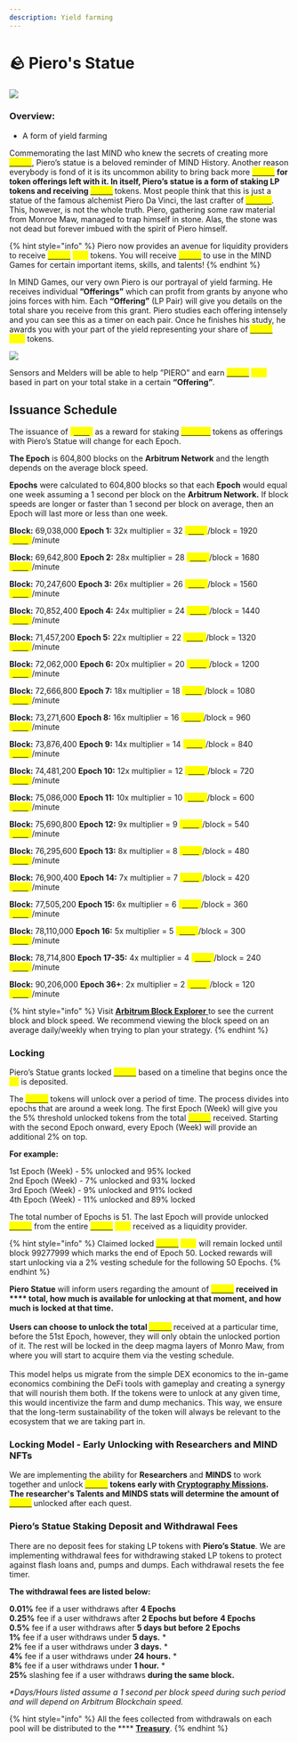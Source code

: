 ```yaml
---
description: Yield farming
---
```


# 🪨 Piero's Statue

![](../.gitbook/assets/Pool.png)

### Overview:&#x20;

* A form of yield farming

Commemorating the last MIND who knew the secrets of creating more [<mark style="color:yellow;">**\[CRX\]**</mark>](brain-cell-token.md), Piero’s statue is a beloved reminder of MIND History. Another reason everybody is fond of it is its uncommon ability to bring back more [<mark style="color:yellow;">**\[CRX\]**</mark>](brain-cell-token.md) <mark style="color:yellow;">****</mark> for token offerings left with it. In itself, Piero’s statue is a form of staking LP tokens and receiving [<mark style="color:yellow;">**\[CRX\]**</mark>](brain-cell-token.md) <mark style="color:yellow;">****</mark> tokens. Most people think that this is just a statue of the famous alchemist Piero Da Vinci, the last crafter of [<mark style="color:yellow;">**Cortex**</mark>](brain-cell-token.md). This, however, is not the whole truth. Piero, gathering some raw material from Monroe Maw, managed to trap himself in stone. Alas, the stone was not dead but forever imbued with the spirit of Piero himself. &#x20;

{% hint style="info" %}
Piero now provides an avenue for liquidity providers to receive [<mark style="color:yellow;">**\[CRX\]**</mark>](brain-cell-token.md) <mark style="color:yellow;">****</mark> tokens. You will receive [<mark style="color:yellow;">**\[CRX\]**</mark>](brain-cell-token.md) to use in the MIND Games for certain important items, skills, and talents!&#x20;
{% endhint %}

In MIND Games, our very own Piero is our portrayal of yield farming. He receives individual **”Offerings”** which can profit from grants by anyone who joins forces with him. Each **“Offering”** (LP Pair) will give you details on the total share you receive from this grant. Piero studies each offering intensely and you can see this as a timer on each pair. Once he finishes his study, he awards you with your part of the yield representing your share of [<mark style="color:yellow;">**\[CRX\]**</mark>](brain-cell-token.md) <mark style="color:yellow;">****</mark> tokens.&#x20;

![](../.gitbook/assets/FIN.png)

Sensors and Melders will be able to help ”PIERO” and earn [<mark style="color:yellow;">**\[CRX\]**</mark>](brain-cell-token.md) <mark style="color:yellow;">****</mark> based in part on your total stake in a certain **“Offering”**.

## **Issuance Schedule**&#x20;

The issuance of [<mark style="color:yellow;">**\[CRX\]**</mark>](brain-cell-token.md) as a reward for staking [<mark style="color:yellow;">**CRX-LP**</mark>](brain-cell-token.md) tokens as offerings with Piero’s Statue will change for each Epoch.

**The Epoch** is 604,800 blocks on the **Arbitrum Network** and the length depends on the average block speed.

**Epochs** were calculated to 604,800 blocks so that each **Epoch** would equal one week assuming a 1 second per block on the **Arbitrum Network.** If block speeds are longer or faster than 1 second per block on average, then an Epoch will last more or less than one week.



**Block:** 69,038,000 **Epoch 1:** 32x multiplier = 32 [<mark style="color:yellow;">**\[CRX\]**</mark>](brain-cell-token.md)/block = 1920 [<mark style="color:yellow;">**\[CRX\]**</mark>](brain-cell-token.md)/minute&#x20;

**Block:** 69,642,800 **Epoch 2:** 28x multiplier = 28 [<mark style="color:yellow;">**\[CRX\]**</mark>](brain-cell-token.md)/block = 1680 [<mark style="color:yellow;">**\[CRX\]**</mark>](brain-cell-token.md)/minute&#x20;

**Block:** 70,247,600 **Epoch 3:** 26x multiplier = 26 [<mark style="color:yellow;">**\[CRX\]**</mark>](brain-cell-token.md)/block = 1560 [<mark style="color:yellow;">**\[CRX\]**</mark>](brain-cell-token.md)/minute&#x20;

**Block:** 70,852,400 **Epoch 4:** 24x multiplier = 24 [<mark style="color:yellow;">**\[CRX\]**</mark>](brain-cell-token.md)/block = 1440 [<mark style="color:yellow;">**\[CRX\]**</mark>](brain-cell-token.md)/minute&#x20;

**Block:** 71,457,200 **Epoch 5:** 22x multiplier = 22 [<mark style="color:yellow;">**\[CRX\]**</mark>](brain-cell-token.md)/block = 1320 [<mark style="color:yellow;">**\[CRX\]**</mark>](brain-cell-token.md)/minute&#x20;

**Block:** 72,062,000 **Epoch 6:** 20x multiplier = 20 [<mark style="color:yellow;">**\[CRX\]**</mark>](brain-cell-token.md)/block = 1200 [<mark style="color:yellow;">**\[CRX\]**</mark>](brain-cell-token.md)/minute&#x20;

**Block:** 72,666,800 **Epoch 7:** 18x multiplier = 18 [<mark style="color:yellow;">**\[CRX\]**</mark>](brain-cell-token.md)/block = 1080 [<mark style="color:yellow;">**\[CRX\]**</mark>](brain-cell-token.md)/minute&#x20;

**Block:** 73,271,600 **Epoch 8:** 16x multiplier = 16 [<mark style="color:yellow;">**\[CRX\]**</mark>](brain-cell-token.md)/block = 960 [<mark style="color:yellow;">**\[CRX\]**</mark>](brain-cell-token.md)/minute&#x20;

**Block:** 73,876,400 **Epoch 9:** 14x multiplier = 14 [<mark style="color:yellow;">**\[CRX\]**</mark>](brain-cell-token.md)/block = 840 [<mark style="color:yellow;">**\[CRX\]**</mark>](brain-cell-token.md)/minute&#x20;

**Block:** 74,481,200 **Epoch 10:** 12x multiplier = 12 [<mark style="color:yellow;">**\[CRX\]**</mark>](brain-cell-token.md)/block = 720 [<mark style="color:yellow;">**\[CRX\]**</mark>](brain-cell-token.md)/minute&#x20;

**Block:** 75,086,000 **Epoch 11:** 10x multiplier = 10 [<mark style="color:yellow;">**\[CRX\]**</mark>](brain-cell-token.md)/block = 600 [<mark style="color:yellow;">**\[CRX\]**</mark>](brain-cell-token.md)/minute&#x20;

**Block:** 75,690,800 **Epoch 12:** 9x multiplier = 9 [<mark style="color:yellow;">**\[CRX\]**</mark>](brain-cell-token.md)/block = 540 [<mark style="color:yellow;">**\[CRX\]**</mark>](brain-cell-token.md)/minute&#x20;

**Block:** 76,295,600 **Epoch 13:** 8x multiplier = 8 [<mark style="color:yellow;">**\[CRX\]**</mark>](brain-cell-token.md)/block = 480 [<mark style="color:yellow;">**\[CRX\]**</mark>](brain-cell-token.md)/minute&#x20;

**Block:** 76,900,400 **Epoch 14:** 7x multiplier = 7 [<mark style="color:yellow;">**\[CRX\]**</mark>](brain-cell-token.md)/block = 420 [<mark style="color:yellow;">**\[CRX\]**</mark>](brain-cell-token.md)/minute&#x20;

**Block:** 77,505,200 **Epoch 15:** 6x multiplier = 6 [<mark style="color:yellow;">**\[CRX\]**</mark>](brain-cell-token.md)/block = 360 [<mark style="color:yellow;">**\[CRX\]**</mark>](brain-cell-token.md)/minute&#x20;

**Block:** 78,110,000 **Epoch 16:** 5x multiplier = 5 [<mark style="color:yellow;">**\[CRX\]**</mark>](brain-cell-token.md)/block = 300 [<mark style="color:yellow;">**\[CRX\]**</mark>](brain-cell-token.md)/minute&#x20;

**Block:** 78,714,800 **Epoch 17-35:** 4x multiplier = 4 [<mark style="color:yellow;">**\[CRX\]**</mark>](brain-cell-token.md)/block = 240 [<mark style="color:yellow;">**\[CRX\]**</mark>](brain-cell-token.md)/minute&#x20;

**Block:** 90,206,000 **Epoch 36+**: 2x multiplier = 2 [<mark style="color:yellow;">**\[CRX\]**</mark>](brain-cell-token.md)/block = 120 [<mark style="color:yellow;">**\[CRX\]**</mark>](brain-cell-token.md)/minute

{% hint style="info" %}
Visit [**Arbitrum Block Explorer**](https://aurorascan.dev/)[ ](https://arbiscan.io/)to see the current block and block speed. We recommend viewing the block speed on an average daily/weekly when trying to plan your strategy.
{% endhint %}

### Locking

Piero’s Statue grants locked [<mark style="color:yellow;">**\[CRX\]**</mark>](brain-cell-token.md) based on a timeline that begins once the <mark style="color:yellow;">**LP**</mark> is deposited.

The [<mark style="color:yellow;">**\[CRX\]**</mark>](brain-cell-token.md) tokens will unlock over a period of time. The process divides into epochs that are around a week long. The first Epoch (Week) will give you the 5% threshold unlocked tokens from the total [<mark style="color:yellow;">**\[CRX\]**</mark>](brain-cell-token.md) received. Starting with the second Epoch onward, every Epoch (Week) will provide an additional 2% on top.

**For example:**&#x20;

1st Epoch (Week) - 5% unlocked and 95% locked \
2nd Epoch (Week) - 7% unlocked and 93% locked \
3rd Epoch (Week) - 9% unlocked and 91% locked \
4th Epoch (Week) - 11% unlocked and 89% locked

The total number of Epochs is 51. The last Epoch will provide unlocked [<mark style="color:yellow;">**\[CRX\]**</mark>](brain-cell-token.md) from the entire [<mark style="color:yellow;">**\[CRX\]**</mark>](brain-cell-token.md) <mark style="color:yellow;">****</mark> received as a liquidity provider.

{% hint style="info" %}
Claimed locked [<mark style="color:yellow;">**\[CRX\]**</mark>](brain-cell-token.md) <mark style="color:yellow;">****</mark> will remain locked until block 99277999 which marks the end of Epoch 50. Locked rewards will start unlocking via a 2% vesting schedule for the following 50 Epochs.
{% endhint %}

**Piero Statue** will inform users regarding the amount of [<mark style="color:yellow;">**\[CRX\]**</mark>](brain-cell-token.md) <mark style="color:yellow;">****</mark> received in **** total, how much is available for unlocking at that moment, and how much is locked at that time. \
\
Users can choose to unlock the total [<mark style="color:yellow;">**\[CRX\]**</mark>](brain-cell-token.md) <mark style="color:yellow;">****</mark> received at a particular time, before the 51st Epoch, however, they will only obtain the unlocked portion of it. The rest will be locked in the deep magma layers of Monro Maw, from where you will start to acquire them via the vesting schedule. \
\
This model helps us migrate from the simple DEX economics to the in-game economics combining the DeFi tools with gameplay and creating a synergy that will nourish them both. If the tokens were to unlock at any given time, this would incentivize the farm and dump mechanics. This way, we ensure that the long-term sustainability of the token will always be relevant to the ecosystem that we are taking part in.

### Locking Model - Early Unlocking with Researchers and MIND NFTs

We are implementing the ability for **Researchers** and **MINDS** to work together and unlock [<mark style="color:yellow;">**\[CRX\]**</mark>](brain-cell-token.md) <mark style="color:yellow;">****</mark> tokens early with [**Cryptography Missions**](../learn/game-basics/neuropia/missions.md#cryptography)**.** \
The researcher's Talents and MINDS stats will determine the amount of [<mark style="color:yellow;">**\[CRX\]**</mark>](brain-cell-token.md) <mark style="color:yellow;">****</mark> unlocked after each quest.

### **Piero’s Statue Staking Deposit and Withdrawal Fees**

There are no deposit fees for staking LP tokens with **Piero’s Statue**. We are implementing withdrawal fees for withdrawing staked LP tokens to protect against flash loans and, pumps and dumps. Each withdrawal resets the fee timer.

**The withdrawal fees are listed below:**

**0.01%** fee if a user withdraws after **4 Epochs** \
**0.25%** fee if a user withdraws after **2 Epochs but before** **4 Epochs** \
**0.5%** fee if a user withdraws after **5 days but before** **2 Epochs** \
**1%** fee if a user withdraws under **5 days.** \* \
**2%** fee if a user withdraws under **3 days.** \* \
**4%** fee if a user withdraws under **24 hours.** \* \
**8%** fee if a user withdraws under **1 hour.** \* \
**25%** slashing fee if a user withdraws **during the same block.**



_\*Days/Hours listed assume a 1 second per block speed during such period and will depend on Arbitrum Blockchain speed._

{% hint style="info" %}
All the fees collected from withdrawals on each pool will be distributed to the **** [**Treasury**](brain-cell-token.md).
{% endhint %}
